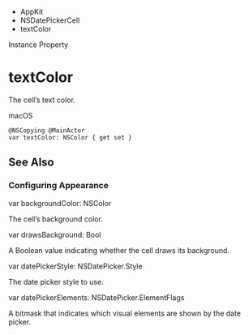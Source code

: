 

- AppKit
- NSDatePickerCell
-  textColor 

Instance Property

# textColor

The cell’s text color.

macOS

``` source
@NSCopying @MainActor
var textColor: NSColor { get set }
```

## See Also

### Configuring Appearance

var backgroundColor: NSColor

The cell’s background color.

var drawsBackground: Bool

A Boolean value indicating whether the cell draws its background.

var datePickerStyle: NSDatePicker.Style

The date picker style to use.

var datePickerElements: NSDatePicker.ElementFlags

A bitmask that indicates which visual elements are shown by the date picker.

